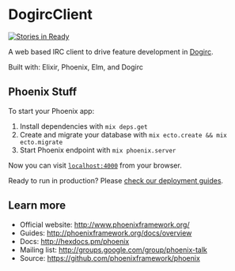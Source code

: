 # DogircClient

[![Stories in Ready](https://badge.waffle.io/5thWall/dogirc_client.png?label=ready&title=Ready)](http://waffle.io/5thWall/dogirc_client)

A web based IRC client to drive feature development in [Dogirc][dirc].

Built with: Elixir, Phoenix, Elm, and Dogirc

[dirc]: https://github.com/5thWall/Dogirc

## Phoenix Stuff

To start your Phoenix app:

  1. Install dependencies with `mix deps.get`
  2. Create and migrate your database with `mix ecto.create && mix ecto.migrate`
  3. Start Phoenix endpoint with `mix phoenix.server`

Now you can visit [`localhost:4000`](http://localhost:4000) from your browser.

Ready to run in production? Please [check our deployment guides](http://www.phoenixframework.org/docs/deployment).

## Learn more

  * Official website: http://www.phoenixframework.org/
  * Guides: http://phoenixframework.org/docs/overview
  * Docs: http://hexdocs.pm/phoenix
  * Mailing list: http://groups.google.com/group/phoenix-talk
  * Source: https://github.com/phoenixframework/phoenix
